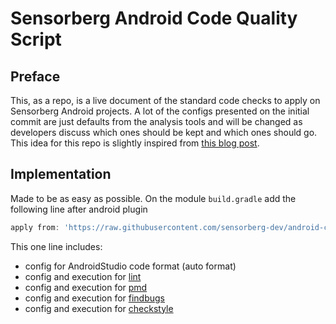 # Sensorberg Android Code Quality Script

## Preface

This, as a repo, is a live document of the standard code checks to apply on Sensorberg Android projects.
A lot of the configs presented on the initial commit are just defaults from the analysis tools and will be changed as developers discuss which ones should be kept and which ones should go. This idea for this repo is slightly inspired from [this blog post](http://continuousdev.com/2015/08/checkstyle-vs-pmd-vs-findbugs/).

## Implementation

Made to be as easy as possible. On the module `build.gradle` add the following line after android plugin

```groovy
apply from: 'https://raw.githubusercontent.com/sensorberg-dev/android-code-quality/master/checks.gradle'
```

This one line includes:

 - config for AndroidStudio code format (auto format)
 - config and execution for [lint](https://developer.android.com/studio/write/lint.html)
 - config and execution for [pmd](https://pmd.github.io/)
 - config and execution for [findbugs](http://findbugs.sourceforge.net/)
 - config and execution for [checkstyle](http://checkstyle.sourceforge.net/)
